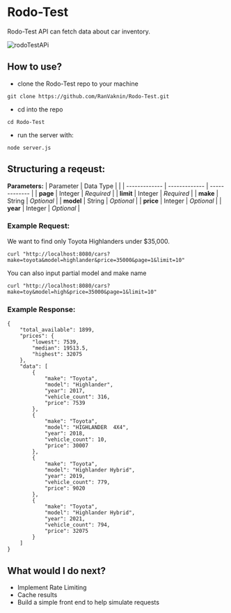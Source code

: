 # Rodo-Test
Rodo-Test API can fetch data about car inventory.

![rodoTestAPi](https://user-images.githubusercontent.com/50976344/124258710-90b24b80-dae2-11eb-9fd3-840bc0ea3727.png)


## How to use?
- clone the Rodo-Test repo to your machine
```
git clone https://github.com/RanVaknin/Rodo-Test.git
```
- cd into the repo
```
cd Rodo-Test
```
- run the server with:
```
node server.js
```

## Structuring a reqeust:
**Parameters:**
|   Parameter   |   Data Type   |                |
| ------------- | ------------- | -------------  |
|   **page**    |    Integer    |    *Required*    |
|   **limit**   |    Integer    |    *Required*    |
|   **make**    |    String     |    *Optional*    |
|   **model**   |    String     |    *Optional*    |
|   **price**   |    Integer    |    *Optional*    |
|   **year**    |    Integer    |    *Optional*    |


### Example Request:
We want to find only Toyota Highlanders under $35,000.
```
curl "http://localhost:8080/cars?make=toyota&model=highlander&price=35000&page=1&limit=10"
```
You can also input partial model and make name
```
curl "http://localhost:8080/cars?make=toy&model=high&price=35000&page=1&limit=10"
```

### Example Response:

```
{
    "total_available": 1899,
    "prices": {
        "lowest": 7539,
        "median": 19513.5,
        "highest": 32075
    },
    "data": [
        {
            "make": "Toyota",
            "model": "Highlander",
            "year": 2017,
            "vehicle_count": 316,
            "price": 7539
        },
        {
            "make": "Toyota",
            "model": "HIGHLANDER  4X4",
            "year": 2018,
            "vehicle_count": 10,
            "price": 30007
        },
        {
            "make": "Toyota",
            "model": "Highlander Hybrid",
            "year": 2019,
            "vehicle_count": 779,
            "price": 9020
        },
        {
            "make": "Toyota",
            "model": "Highlander Hybrid",
            "year": 2021,
            "vehicle_count": 794,
            "price": 32075
        }
    ]
}

```

## What would I do next?
- Implement Rate Limiting
- Cache results
- Build a simple front end to help simulate requests



